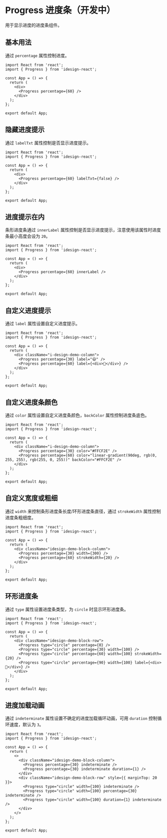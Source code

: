 # Progress 进度条（开发中）

用于显示进度的进度条组件。

## 基本用法

通过 `percentage` 属性控制进度。

```tsx
import React from 'react';
import { Progress } from 'idesign-react';

const App = () => {
  return (
    <div>
      <Progress percentage={60} />
    </div>
  );
};

export default App;
```

## 隐藏进度提示

通过 `labelTxt` 属性控制是否显示进度提示。

```tsx
import React from 'react';
import { Progress } from 'idesign-react';

const App = () => {
  return (
    <div>
      <Progress percentage={60} labelTxt={false} />
    </div>
  );
};

export default App;
```

## 进度提示在内

条形进度条通过 `innerLabel` 属性控制是否显示进度提示，注意使用该属性时进度条最小高度会设为 `20`。

```tsx
import React from 'react';
import { Progress } from 'idesign-react';

const App = () => {
  return (
    <div>
      <Progress percentage={60} innerLabel />
    </div>
  );
};

export default App;
```

## 自定义进度提示

通过 `label` 属性设置自定义进度提示。

```tsx
import React from 'react';
import { Progress } from 'idesign-react';

const App = () => {
  return (
    <div className="i-design-demo-column">
      <Progress percentage={30} label="😄" />
      <Progress percentage={60} label={<div>🌛</div>} />
    </div>
  );
};

export default App;
```

## 自定义进度条颜色

通过 `color` 属性设置自定义进度条颜色，`backColor` 属性控制进度条底色。

```tsx
import React from 'react';
import { Progress } from 'idesign-react';

const App = () => {
  return (
    <div className="i-design-demo-column">
      <Progress percentage={30} color="#FFCF2E" />
      <Progress percentage={60} color="linear-gradient(90deg, rgb(0, 255, 255), rgb(255, 0, 255))" backColor="#FFCF2E" />
    </div>
  );
};

export default App;
```

## 自定义宽度或粗细

通过 `width` 来控制条形进度条长度/环形进度条直径，通过 `strokeWidth` 属性控制进度条粗细度。

```tsx
import React from 'react';
import { Progress } from 'idesign-react';

const App = () => {
  return (
    <div className="idesign-demo-block-column">
      <Progress percentage={30} width={300} />
      <Progress percentage={60} strokeWidth={20} />
    </div>
  );
};

export default App;
```

## 环形进度条

通过 `type` 属性设置进度条类型，为 `circle` 时显示环形进度条。

```tsx
import React from 'react';
import { Progress } from 'idesign-react';

const App = () => {
  return (
    <div className="idesign-demo-block-row">
      <Progress type="circle" percentage={0} />
      <Progress type="circle" percentage={30} width={100} />
      <Progress type="circle" percentage={60} width={100} strokeWidth={20} />
      <Progress type="circle" percentage={90} width={100} label={<div>🌛</div>} />
    </div>
  );
};

export default App;
```

## 进度加载动画

通过 `indeterminate` 属性设置不确定的进度加载循环动画，可用 `duration` 控制循环速度，默认为 `3`。

```tsx
import React from 'react';
import { Progress } from 'idesign-react';

const App = () => {
  return (
    <>
      <div className="idesign-demo-block-column">
        <Progress percentage={30} indeterminate />
        <Progress percentage={30} indeterminate duration={1} />
      </div>
      <div className="idesign-demo-block-row" style={{ marginTop: 20 }}>
        <Progress type="circle" width={100} indeterminate />
        <Progress type="circle" width={100} percentage={30} indeterminate />
        <Progress type="circle" width={100} duration={1} indeterminate />
      </div>
    </>
  );
};

export default App;
```

